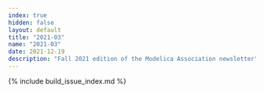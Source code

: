 ```yaml
---
index: true
hidden: false
layout: default
title: "2021-03"
name: "2021-03"
date: 2021-12-19
description: "Fall 2021 edition of the Modelica Association newsletter"
---
```


{% include build_issue_index.md %}
